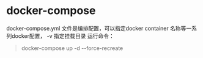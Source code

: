 # docker-compose

docker-compose.yml 文件是编排配置，可以指定docker container 名称等一系列docker配置， -v 指定挂载目录
运行命令：
> docker-compose up -d --force-recreate
